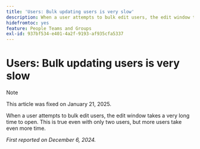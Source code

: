```yaml
---
title: 'Users: Bulk updating users is very slow'
description: When a user attempts to bulk edit users, the edit window takes a very long time to open. This is true even with only two users, but more users take even more time.
hidefromtoc: yes
feature: People Teams and Groups
exl-id: 937bf534-e401-4a2f-9193-af935cfa5337
---
```

# Users: Bulk updating users is very slow

>[!NOTE] 
>
>This article was fixed on January 21, 2025.

When a user attempts to bulk edit users, the edit window takes a very long time to open. This is true even with only two users, but more users take even more time.

_First reported on December 6, 2024._
